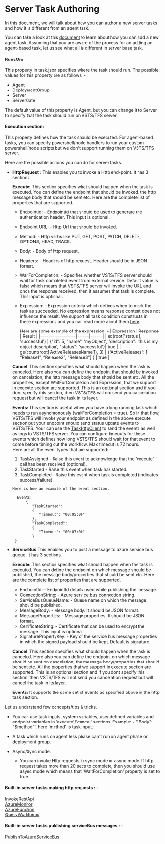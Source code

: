 # Server Task Authoring

In this document, we will talk about how you can author a new server tasks and how it is different from an agent task.

You can take a look at this [document](https://docs.microsoft.com/en-us/vsts/extend/develop/add-build-task) to learn about how you can add a new agent task. Assuming that you are aware of the process for an adding an agent-based task, let us see what all is different in server base task.

#### RunsOn:
This property in task.json specifies where the task should run. The possible values for this property are as follows: -

- Agent
- DeploymentGroup
- Server
- ServerGate

The default value of this property is Agent, but you can change it to Server to specify that the task should run on VSTS/TFS server.

#### Execution section:
This property defines how the task should be executed. For agent-based tasks, you can specify powershell/node handlers to run your custom powershell/node scripts but we don&#39;t support running them on VSTS/TFS server.

Here are the possible actions you can do for server tasks.

- **HttpRequest** :
This enables you to invoke a Http end-point. It has 3 sections.

    **Execute:** This section specifies what should happen when the task is executed. You can define the endpoint that should be invoked, the http message body that should be sent etc. Here are the complete list of  properties that are supported.
    - EndpointId: - EndpointId that should be used to generate the authentication header. This input is optional.
    - Endpoint URL: - Http Url that should be invoked.
    - Method: - Http verbs like PUT, GET, POST, PATCH, DELETE, OPTIONS, HEAD, TRACE.
    - Body: - Body of http request.
    - Headers: - Headers of http request. Header should be in JSON format.
    - WaitForCompletion: -  Specifies whether VSTS/TFS server should wait for task completed event from external service. Default value is false which means that VSTS/TFS server will invoke the URL and once the response received, then it assumes that task is complete. This input is optional.
    - Expression: - Expression criteria which defines when to mark the task as succeeded. No expression means response content does not influence the result. We support all task condition constructs in these expressions and you can read more about them [here](https://go.microsoft.com/fwlink/?linkid=842996).
    
      Here are some example of the expression: -
      |      Expression        | Response | Result | 
      |------------------|------|------|
      | eq(root['status'], 'successful') | {"id": 5, "name": 'myObject', "description": 'this is my object description', "status": 'successful'}| true |
      | ge(count(root[‘ActiveReleasesName’]), 3) | {“ActiveReleases”: [ “Release1”, “Release2”, “Release3”] } | true |

      
      
    **Cancel**: This section specifies what should happen when the task is canceled. Here also you can define the endpoint that should be invoked on cancelation, the http message body that should be sent etc. All the properties, except WaitForCompletion and Expression, that we support in execute section are supported. This is an optional section and if you dont specify this section, then VSTS/TFS will not send you cancelation request but will cancel the task in its layer. 

    **Events:** This section is useful when you have a long running task which needs to run asynchronously (waitForCompletion = true). So in that flow, VSTS/TFS will invoke your endpoint as defined in the above execute section but your endpoint should send status update events to VSTS/TFS. Your can use the [TaskHttpClient](https://github.com/Microsoft/vsts-rm-extensions/tree/master/ServerTaskHelper) to send the events as well as logs to VSTS/TFS server. You can configure timeouts for these events which defines how long VSTS/TFS should wait for that event to come before timing out the workflow. Max timeout is 72 hours.     
    Here are all the event types that are supported: -  
    1.  TaskAssigned - Raise this event to acknowledge that the ‘execute’ call has been received (optional).
    2.  TaskStarted - Raise this event when task has started.
    3.  TaskCompleted - Raise this event when task is completed (indicates success/failure).
 
      Here is how an example of the event section. 
 
        Events: 
            { 
               "TaskStarted": 
               {
                  "Timeout": "00:05:00"
               }, 
               "TaskCompleted": 
               {
                  "Timeout": "00:07:00"
               }
       }
       
- **ServiceBus**
This enables you to post a message to azure service bus queue. It has 3 sections.

    **Execute:** This section specifies what should happen when the task is executed. You can define the endpoint on which message should be published, the message body/properties that should be sent etc. Here are the complete list of  properties that are supported. 
    
    - EndpointId: - EndpointId details used while publishing the message.
    - ConnectionString: - Azure service bus connection string.
    - ServiceBusQueueName: - Queue name on which the message should be published.
    - MessageBody: - Message body. It should be JSON format.
    - MessageProperties: - Message properties. It should be JSON format.
    - CertificateString: -  Certificate that can be used to encrypt the message. This input is optional.
    - SignaturePropertyKey: - Key of the service bus message properties in which the signed payload should be kept. Default is signature.
    
    **Cancel**:  This section specifies what should happen when the task is canceled. Here also you can define the endpoint on which message should be sent on cancelation, the message body/properties that should be sent etc. All the properties that we support in execute section are supported. This is an optional section and if you dont specify this section, then VSTS/TFS will not send you cancelation request but will cancel the task in its layer.

    **Events:** It  supports the same set of events as specified above in the http task section. 
  
Let us understand few concepts/tips & tricks.

- You can use task inputs, system variables, user defined variables and endpoint variables in 'execute'/'cancel' sections.
   Example: - '"Body": "$method"', here 'method' is task input.

- A task which runs on agent less phase can't run on agent phase or deployment group.

- Async/Sync mode. 
  - You can invoke Http requests in sync mode or  async mode. If http request takes more than 20 secs to complete, then you should use  async mode which means that 'WaitForCompletion' property is set to true.
  

#### Built-in server tasks making http requests : -
  [InvokeRestApi](https://github.com/Microsoft/vsts-tasks/blob/master/Tasks/InvokeRestApi/task.json)  
  [AzureMonitor](https://github.com/Microsoft/vsts-tasks/blob/master/Tasks/AzureMonitor/task.json)   
  [AzureFunction](https://github.com/Microsoft/vsts-tasks/blob/master/Tasks/AzureFunction/task.json)   
  [QueryWorkItems](https://github.com/Microsoft/vsts-tasks/blob/master/Tasks/QueryWorkItems/task.json)   

#### Built-in server tasks publishing serviceBus messages : -

  [PublishToAzureServiceBus](https://github.com/Microsoft/vsts-tasks/blob/master/Tasks/PublishToAzureServiceBus/task.json)
